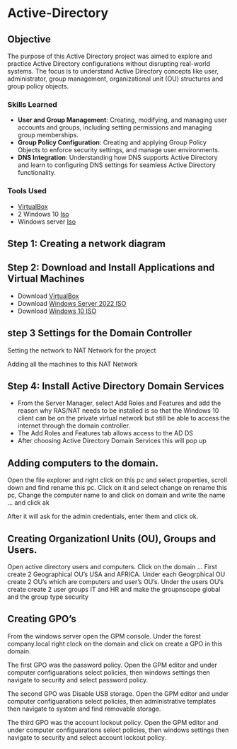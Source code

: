 # Active-Directory

## Objective
The purpose of this Active Directory project was aimed to explore and practice Active Directory configurations without disrupting real-world systems.  The focus is to understand Active Directory concepts like user, administrator, group management, organizational unit (OU) structures and group policy objects.

### Skills Learned

- **User and Group Management**: Creating, modifying, and managing user accounts and groups, including setting permissions and managing group memberships. 
- **Group Policy Configuration**: Creating and applying Group Policy Objects to enforce security settings, and manage user environments. 
- **DNS Integration**: Understanding how DNS supports Active Directory and learn to configuring DNS settings for seamless Active Directory functionality.
  
### Tools Used

- [VirtualBox](https://www.virtualbox.org/wiki/Downloads)
- 2 Windows 10 [Iso](https://www.microsoft.com/en-us/software-download/windows10)
- Windows server [Iso](https://www.microsoft.com/en-us/evalcenter/download-windows-server-2019)

## Step 1: Creating a network diagram


## Step 2: Download and Install Applications and Virtual Machines

* Download [VirtualBox](https://www.virtualbox.org/wiki/Downloads)
* Download [Windows Server 2022 ISO](https://info.microsoft.com/ww-landing-windows-server-2022.html)
* Download [Windows 10 ISO](https://www.microsoft.com/en-us/software-download/windows10)

## step 3 Settings for the Domain Controller
Setting the network to NAT Network for the project

Adding all the machines to this NAT Network

## Step 4: Install Active Directory Domain Services
* From the Server Manager, select Add Roles and Features and add the reason why RAS/NAT needs to be installed is so that the Windows 10 client can be on the private virtual 
  network but still be able to access the internet through the domain controller.
* The Add Roles and Features tab allows access to the AD DS
* After choosing Active Directory Domain Services this will pop up

## Adding computers to the domain.
  Open the file explorer and right click on this pc and select properties, scroll down and find rename this pc. Click on it and select change on rename this pc, Change the 
  computer name to and click on domain and write the name … and click ak
  
  After it will ask for the admin credentials, enter them and click ok.

## Creating Organizationl Units (OU), Groups and Users.
  Open active directory users and computers. Click on the domain …
  First create 2 Geographical OU’s USA and AFRICA.
  Under each Geogrphical OU create 2 OU’s which are computers and user’s OU’s.
  Under the users OU’s create create 2 user groups IT and HR and make the groupnscope global and the group type security 

## Creating GPO’s
  From the windows server open the GPM console. Under the forest company.local right clock on the domain and click on create a GPO in this domain.
  
  The first GPO was the password policy.
  Open the GPM editor and under computer configuarations select policies, then windows settings then navigate to security and select password policy.
  
  The second GPO was Disable USB storage.
  Open the GPM editor and under computer configuarations select policies, then administrative templates then navigate to system and find removable storage.
  
  The third GPO was the account lockout policy.
  Open the GPM editor and under computer configuarations select policies, then windows settings then navigate to security and select account lockout policy.










